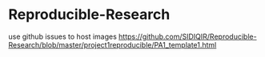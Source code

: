 # Reproducible-Research
use github issues to host images 
https://github.com/SIDIQIR/Reproducible-Research/blob/master/project1reproducible/PA1_template1.html
